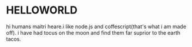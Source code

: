 # HELLOWORLD
hi humans
maitri heare.i like node.js and coffescript(that's what i am made off).
i have had tocus on the moon and find them far suprior to the earth tacos.
